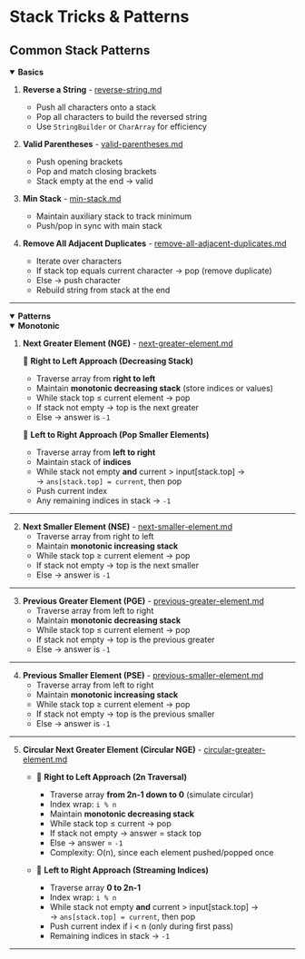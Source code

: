 # Stack Tricks & Patterns

## Common Stack Patterns

<details open>
<summary> <strong>Basics</strong> </summary>

1. **Reverse a String** - [reverse-string.md](../problems/basics/reverse-string.md)
    - Push all characters onto a stack
    - Pop all characters to build the reversed string
    - Use `StringBuilder` or `CharArray` for efficiency


2. **Valid Parentheses** - [valid-parentheses.md](../problems/basics/valid-parentheses.md)
    - Push opening brackets
    - Pop and match closing brackets
    - Stack empty at the end → valid


3. **Min Stack** - [min-stack.md](../problems/basics/min-stack.md)
     - Maintain auxiliary stack to track minimum
    - Push/pop in sync with main stack


4. **Remove All Adjacent Duplicates** - [remove-all-adjacent-duplicates.md](../problems/basics/remove-all-adjacent-duplicates.md)
    - Iterate over characters
    - If stack top equals current character → pop (remove duplicate)
    - Else → push character
    - Rebuild string from stack at the end

</details>

---

<details open>
<summary> <strong>Patterns</strong> </summary>
<details open>
<summary><strong>Monotonic</strong></summary>

1. **Next Greater Element (NGE)** - [next-greater-element.md](../problems/patterns/monotonic/next-greater-element.md)

   🔹 **Right to Left Approach (Decreasing Stack)**  
   - Traverse array from **right to left**
   - Maintain **monotonic decreasing stack** (store indices or values)
   - While stack top ≤ current element → pop
   - If stack not empty → top is the next greater
   - Else → answer is `-1`

   🔹 **Left to Right Approach (Pop Smaller Elements)**
   - Traverse array from **left to right**
   - Maintain stack of **indices**
   - While stack not empty **and** current > input[stack.top] →  
     → `ans[stack.top] = current`, then pop
   - Push current index
   - Any remaining indices in stack → `-1`
---

2. **Next Smaller Element (NSE)** - [next-smaller-element.md](../problems/patterns/monotonic/next-smaller-element.md)
   - Traverse array from right to left
   - Maintain **monotonic increasing stack**
   - While stack top ≥ current element → pop
   - If stack not empty → top is the next smaller
   - Else → answer is `-1`

---

3. **Previous Greater Element (PGE)** - [previous-greater-element.md](../problems/patterns/monotonic/previous-greater-element.md)
   - Traverse array from left to right
   - Maintain **monotonic decreasing stack**
   - While stack top ≤ current element → pop
   - If stack not empty → top is the previous greater
   - Else → answer is `-1`

---

4. **Previous Smaller Element (PSE)** - [previous-smaller-element.md](../problems/patterns/monotonic/previous-smaller-element.md)
   - Traverse array from left to right
   - Maintain **monotonic increasing stack**
   - While stack top ≥ current element → pop
   - If stack not empty → top is the previous smaller
   - Else → answer is `-1`
---

5. **Circular Next Greater Element (Circular NGE)** - [circular-greater-element.md](../problems/patterns/monotonic/circular-next-greater-element.md)

   - 🔹 **Right to Left Approach (2n Traversal)**
     - Traverse array **from 2n-1 down to 0** (simulate circular)
     - Index wrap: `i % n`
     - Maintain **monotonic decreasing stack**
     - While stack top ≤ current → pop
     - If stack not empty → answer = stack top
     - Else → answer = `-1`
     - Complexity: O(n), since each element pushed/popped once


   - 🔹 **Left to Right Approach (Streaming Indices)**
     - Traverse array **0 to 2n-1**
     - Index wrap: `i % n`
     - While stack not empty **and** current > input[stack.top] →  
     → `ans[stack.top] = current`, then pop
     - Push current index if i < n (only during first pass)
     - Remaining indices in stack → `-1`

---

</details>
</details>